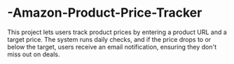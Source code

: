 # -Amazon-Product-Price-Tracker
This project lets users track product prices by entering a product URL and a target price. The system runs daily checks, and if the price drops to or below the target, users receive an email notification, ensuring they don't miss out on deals.
